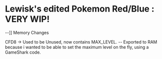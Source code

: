 # Lewisk's edited Pokemon Red/Blue : VERY WIP!


--]] Memory Changes
 
CFD8 -> Used to be Unused, now contains MAX_LEVEL.
     -- Exported to RAM because i wanted to be able to set the maximum level on the fly, using a GameShark code.

